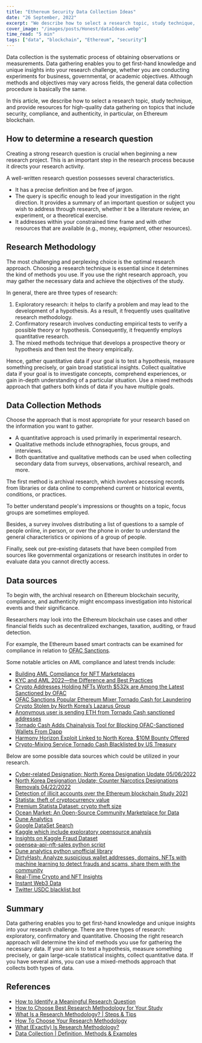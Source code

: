 ```yaml
---
title: "Ethereum Security Data Collection Ideas"
date: "26 September, 2022"
excerpt: "We describe how to select a research topic, study technique, and resources for high-quality data gathering on ethereum blockchain."
cover_image: "/images/posts/Honest/dataIdeas.webp"
time_read: "5 min"
tags: ["data", "blockchain", "Ethereum", "security"]
---
```


Data collection is the systematic process of obtaining observations or measurements. Data gathering enables you to get first-hand knowledge and unique insights into your research challenge, whether you are conducting experiments for business, governmental, or academic objectives. Although methods and objectives may vary across fields, the general data collection procedure is basically the same.

In this article, we describe how to select a research topic, study technique, and provide resources for high-quality data gathering on topics that include security, compliance, and authenticity, in particular, on Ethereum blockchain.

## How to determine a research question

Creating a strong research question is crucial when beginning a new research project. This is an important step in the research process because it directs your research activity.

A well-written research question possesses several characteristics.

- It has a precise definition and be free of jargon.
- The query is specific enough to lead your investigation in the right direction. It provides a summary of an important question or subject you wish to address through research, whether it be a literature review, an experiment, or a theoretical exercise.
- It addresses within your constrained time frame and with other resources that are available (e.g., money, equipment, other resources).

## Research Methodology

The most challenging and perplexing choice is the optimal research approach. Choosing a research technique is essential since it determines the kind of methods you use. If you use the right research approach, you may gather the necessary data and achieve the objectives of the study.

In general, there are three types of research:

1. Exploratory research: it helps to clarify a problem and may lead to the development of a hypothesis. As a result, it frequently uses qualitative research methodology.
2. Confirmatory research involves conducting empirical tests to verify a possible theory or hypothesis. Consequently, it frequently employs quantitative research.
3. The mixed methods technique that develops a prospective theory or hypothesis and then test the theory empirically.

Hence, gather quantitative data if your goal is to test a hypothesis, measure something precisely, or gain broad statistical insights. Collect qualitative data if your goal is to investigate concepts, comprehend experiences, or gain in-depth understanding of a particular situation. Use a mixed methods approach that gathers both kinds of data if you have multiple goals.

## Data Collection Methods

Choose the approach that is most appropriate for your research based on the information you want to gather.

- A quantitative approach is used primarily in experimental research.
- Qualitative methods include ethnographies, focus groups, and interviews.
- Both quantitative and qualitative methods can be used when collecting secondary data from surveys, observations, archival research, and more.

The first method is archival research, which involves accessing records from libraries or data online to comprehend current or historical events, conditions, or practices.

To better understand people's impressions or thoughts on a topic, focus groups are sometimes employed.

Besides, a survey involves distributing a list of questions to a sample of people online, in person, or over the phone in order to understand the general characteristics or opinions of a group of people.

Finally, seek out pre-existing datasets that have been compiled from sources like governmental organizations or research institutes in order to evaluate data you cannot directly access.

## Data sources

To begin with, the archival research on Ethereum blockchain security, compliance, and authenticity might encompass investigation into historical events and their significance.

Researchers may look into the Ethereum blockchain use cases and other financial fields such as decentralized exchanges, taxation, auditing, or fraud detection.

For example, the Ethereum based smart contracts can be examined for compliance in relation to [OFAC Sanctions](https://home.treasury.gov/policy-issues/office-of-foreign-assets-control-sanctions-programs-and-information).

Some notable articles on AML compliance and latest trends include:

- [Building AML Compliance for NFT Marketplaces](https://sumsub.com/blog/nft-aml-compliance/)
- [KYC and AML 2022—the Difference and Best Practices](https://sumsub.com/blog/kyc-and-aml/)
- [Crypto Addresses Holding NFTs Worth $532k are Among the Latest Sanctioned by OFAC](https://www.elliptic.co/blog/crypto-addresses-holding-nfts-worth-532k-are-among-latest-sanctioned-by-ofac)
- [OFAC Sanctions Popular Ethereum Mixer Tornado Cash for Laundering Crypto Stolen by North Korea’s Lazarus Group](https://blog.chainalysis.com/reports/tornado-cash-ofac-designation-sanctions/)
- [Anonymous user is sending ETH from Tornado Cash sanctioned addresses](https://earlyminter.com/crypto/anonymous-user-is-sending-eth-from-tornado-cash-sanctioned-addresses/)
- [Tornado Cash Adds Chainalysis Tool for Blocking OFAC-Sanctioned Wallets From Dapp](https://www.coindesk.com/tech/2022/04/15/tornado-cash-adds-chainalysis-tool-for-blocking-ofac-sanctioned-wallets-from-dapp/)
- [Harmony Horizon Exploit Linked to North Korea, $10M Bounty Offered](https://www.coindesk.com/tech/2022/06/30/harmony-horizon-exploit-linked-to-north-korea-10m-bounty-offered-in-global-manhunt/)
- [Crypto-Mixing Service Tornado Cash Blacklisted by US Treasury](https://www.coindesk.com/policy/2022/08/08/crypto-mixing-service-tornado-cash-blacklisted-by-us-treasury/)

Below are some possible data sources which could be utilized in your research.

- [Cyber-related Designation; North Korea Designation Update 05/06/2022](https://home.treasury.gov/policy-issues/financial-sanctions/recent-actions/20220506)
- [North Korea Designation Update; Counter Narcotics Designations Removals 04/22/2022](https://home.treasury.gov/policy-issues/financial-sanctions/recent-actions/20220422)
- [Detection of illicit accounts over the Ethereum blockchain Study 2021](https://dataverse.nl/dataset.xhtml?persistentId=doi:10.34894/GKAQYN)
- [Statista: theft of cryptocurrency value](https://www.statista.com/statistics/960226/theft-of-cryptocurrency-value/)
- [Premium Statista Dataset: crypto theft size](https://www.statista.com/statistics/1285057/crypto-theft-size/)
- [Ocean Market: An Open-Source Community Marketplace for Data](https://market.oceanprotocol.com/search?sort=_score&sortOrder=desc&text=security)
- [Dune Analytics](https://dune.com/browse/dashboards)
- [Google DataSet Search](https://datasetsearch.research.google.com/search?src=0&query=ethereum%20fraud&docid=L2cvMTFwM2Z3cWhweA%3D%3D)
- [Kaggle which include exploratory opensource analysis](https://www.kaggle.com/datasets/vagifa/ethereum-frauddetection-dataset)
- [Insights on Kaggle Fraud Dataset](https://analyst-2.ai/analysis/kaggle-ethereum-fraud-detection-dataset-d749/dcfcefc9/)
- [opensea-api-nft-sales python script](https://github.com/Checco9811/opensea-api-nft-sales)
- [Dune analytics python unofficial library](https://github.com/itzmestar/duneanalytics)
- [DirtyHash: Analyze suspicious wallet addresses, domains, NFTs with machine learning to detect frauds and scams, share them with the community](https://dirtyhash.com/search)
- [Real-Time Crypto and NFT Insights](https://www.nansen.ai/)
- [Instant Web3 Data](https://www.parsiq.net/)
- [Twitter USDC blacklist bot](https://twitter.com/usdcblacklist)

## Summary

Data gathering enables you to get first-hand knowledge and unique insights into your research challenge. There are three types of research: exploratory, confirmatory and quantitative. Choosing the right research approach will determine the kind of methods you use for gathering the necessary data. If your aim is to test a hypothesis, measure something precisely, or gain large-scale statistical insights, collect quantitative data. If you have several aims, you can use a mixed-methods approach that collects both types of data.

## References

- [How to Identify a Meaningful Research Question](https://www.enago.com/academy/things-need-know-writing-good-research-question/)
- [How to Choose Best Research Methodology for Your Study](https://www.enago.com/academy/choose-best-research-methodology/)
- [What Is a Research Methodology? | Steps & Tips](https://www.scribbr.com/dissertation/methodology/)
- [How To Choose Your Research Methodology](https://gradcoach.com/choose-research-methodology/)
- [What (Exactly) Is Research Methodology?](https://gradcoach.com/what-is-research-methodology/)
- [Data Collection | Definition, Methods & Examples](https://www.scribbr.com/methodology/data-collection/)
